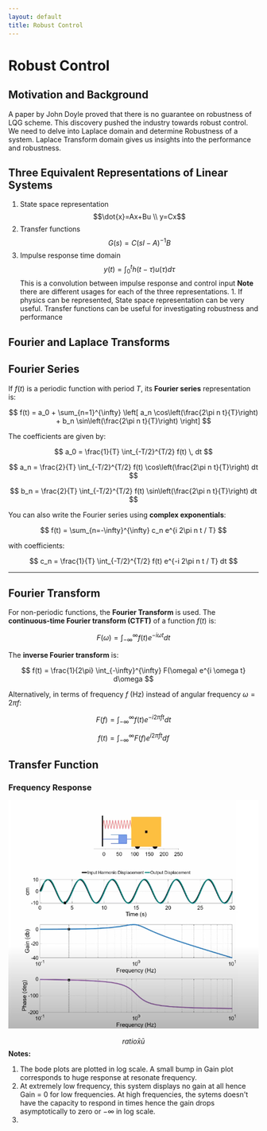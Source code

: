 ```yaml
---
layout: default
title: Robust Control
---
```

# Robust Control
## Motivation and Background
A paper by John Doyle proved that there is no guarantee on robustness of LQG scheme. This discovery pushed the industry towards robust control. We need to delve into Laplace domain and determine Robustness of a system. Laplace Transform domain gives us insights into the performance and robustness.
## Three Equivalent Representations of Linear Systems
1. State space representation
    $$\dot{x}=Ax+Bu \\ y=Cx$$
2. Transfer functions
$$G(s)=C(sI-A)^{-1}B$$
3. Impulse response time domain
$$y(t)=\int_{0}^{t}h(t-\tau)u(\tau)d\tau $$ 
This is a convolution between impulse response and control input
**Note** there are different usages for each of the three representations. 1. If physics can be represented, State space representation can be very useful. Transfer functions can be useful for investigating robustness and performance

## Fourier and Laplace Transforms
## Fourier Series

If $f(t)$ is a periodic function with period $T$, its **Fourier series** representation is:

$$
f(t) = a_0 + \sum_{n=1}^{\infty} \left[ a_n \cos\left(\frac{2\pi n t}{T}\right) + b_n \sin\left(\frac{2\pi n t}{T}\right) \right]
$$

The coefficients are given by:

$$
a_0 = \frac{1}{T} \int_{-T/2}^{T/2} f(t) \, dt
$$

$$
a_n = \frac{2}{T} \int_{-T/2}^{T/2} f(t) \cos\left(\frac{2\pi n t}{T}\right) dt
$$

$$
b_n = \frac{2}{T} \int_{-T/2}^{T/2} f(t) \sin\left(\frac{2\pi n t}{T}\right) dt
$$

You can also write the Fourier series using **complex exponentials**:

$$
f(t) = \sum_{n=-\infty}^{\infty} c_n e^{i 2\pi n t / T}
$$

with coefficients:

$$
c_n = \frac{1}{T} \int_{-T/2}^{T/2} f(t) e^{-i 2\pi n t / T} dt
$$

---

## Fourier Transform

For non-periodic functions, the **Fourier Transform** is used. The **continuous-time Fourier transform (CTFT)** of a function $f(t)$ is:

$$
F(\omega) = \int_{-\infty}^{\infty} f(t) e^{-i \omega t} dt
$$

The **inverse Fourier transform** is:

$$
f(t) = \frac{1}{2\pi} \int_{-\infty}^{\infty} F(\omega) e^{i \omega t} d\omega
$$

Alternatively, in terms of frequency $f$ (Hz) instead of angular frequency $\omega = 2\pi f$:

$$
F(f) = \int_{-\infty}^{\infty} f(t) e^{-i 2\pi f t} dt
$$

$$
f(t) = \int_{-\infty}^{\infty} F(f) e^{i 2\pi f t} df
$$

## Transfer Function


### Frequency Response
![frequency response of a mass-spring damper system](../figures/frequency_response.png)

$$ ratio{\bar{x}}{\bar{u}}$$
**Notes:** 
1. The bode plots are plotted in log scale. A small bump in Gain plot corresponds to huge response at resonate frequency. 
2. At extremely low frequency, this system displays no gain at all hence Gain = 0 for low frequencies. At high frequencies, the sytems doesn't have the capacity to respond in times hence the gain drops asymptotically to zero or $-\infty$ in log scale.
3. 